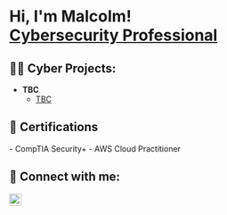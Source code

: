 <h1>Hi, I'm Malcolm! <br/><a href="https://www.linkedin.com/in/clarkm/">Cybersecurity Professional</a></h1>

<h2>👨‍💻 Cyber Projects:</h2>

- <b>TBC</b>
  - [TBC](https://github.com/mc1004/TBC)


<h2>📜 Certifications</h2>
- CompTIA Security+
- AWS Cloud Practitioner



<h2>🤳 Connect with me:</h2>

[<img align="left" alt="Malcolm Clark | LinkedIn" width="22px" src="https://cdn.jsdelivr.net/npm/simple-icons@v3/icons/linkedin.svg" />][linkedin]

[linkedin]: https://linkedin.com/in/clarkm

<!--
**mc1004/mc1004** is a ✨ _special_ ✨ repository because its `README.md` (this file) appears on your GitHub profile.

Here are some ideas to get you started:

- 🔭 I’m currently working on ...
- 🌱 I’m currently learning ...
- 👯 I’m looking to collaborate on ...
- 🤔 I’m looking for help with ...
- 💬 Ask me about ...
- 📫 How to reach me: ...
- 😄 Pronouns: ...
- ⚡ Fun fact: ...
-->
